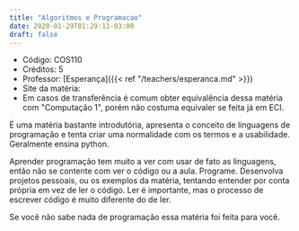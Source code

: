 ```yaml
---
title: "Algoritmos e Programacao"
date: 2020-01-29T01:29:11-03:00
draft: false
---
```


- Código: COS110
- Créditos: 5
- Professor: [Esperança]({{< ref "/teachers/esperanca.md" >}})
- Site da matéria: 
- Em casos de transferência é comum obter equivalência dessa matéria com "Computação 1", porém não costuma equivaler se feita já em ECI.

É uma matéria bastante introdutória, apresenta o conceito de linguagens de programação e tenta criar uma normalidade com os termos e a usabilidade. Geralmente ensina python.

Aprender programação tem muito a ver com usar de fato as linguagens, então não se contente com ver o código ou a aula. Programe. Desenvolva projetos pessoais, ou os exemplos da matéria, tentando entender por conta própria em vez de ler o código. Ler é importante, mas o processo de escrever código é muito diferente do de ler.

Se você não sabe nada de programação essa matéria foi feita para você.
